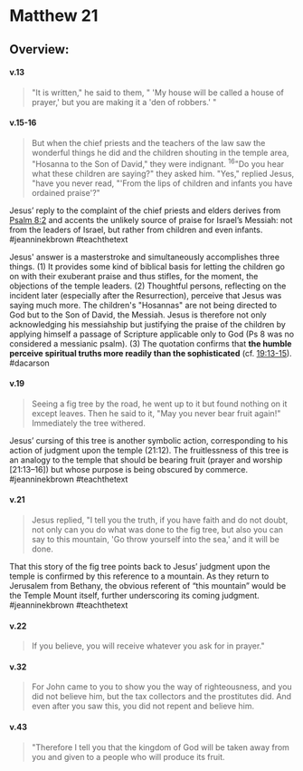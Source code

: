 # Matthew 21

## Overview:


#### v.13
>"It is written," he said to them, " 'My house will be called a house of prayer,' but you are making it a 'den of robbers.' "

#### v.15-16
>But when the chief priests and the teachers of the law saw the wonderful things he did and the children shouting in the temple area, "Hosanna to the Son of David," they were indignant. <sup>16</sup>"Do you hear what these children are saying?" they asked him. "Yes," replied Jesus, "have you never read, "'From the lips of children and infants you have ordained praise'?"

Jesus’ reply to the complaint of the chief priests and elders derives from [Psalm 8:2](Psalm8#v.2) and accents the unlikely source of praise for Israel’s Messiah: not from the leaders of Israel, but rather from children and even infants.
#jeanninekbrown #teachthetext 

Jesus' answer is a masterstroke and simultaneously accomplishes three things. (1) It provides some kind of biblical basis for letting the children go on with their exuberant praise and thus stifles, for the moment, the objections of the temple leaders. (2) Thoughtful persons, reflecting on the incident later (especially after the Resurrection), perceive that Jesus was saying much more. The children's "Hosannas" are not being directed to God but to the Son of David, the Messiah. Jesus is therefore not only acknowledging his messiahship but justifying the praise of the children by applying himself a passage of Scripture applicable only to God (Ps 8 was no considered a messianic psalm). (3) The quotation confirms that **the humble perceive spiritual truths more readily than the sophisticated** (cf. [19:13-15](Matthew19#v.13-15)).
#dacarson 

#### v.19
>Seeing a fig tree by the road, he went up to it but found nothing on it except leaves. Then he said to it, "May you never bear fruit again!" Immediately the tree withered.

Jesus’ cursing of this tree is another symbolic action, corresponding to his action of judgment upon the temple (21:12). The fruitlessness of this tree is an analogy to the temple that should be bearing fruit (prayer and worship \[21:13–16]) but whose purpose is being obscured by commerce.
#jeanninekbrown #teachthetext 

#### v.21
>Jesus replied, "I tell you the truth, if you have faith and do not doubt, not only can you do what was done to the fig tree, but also you can say to this mountain, 'Go throw yourself into the sea,' and it will be done.

That this story of the fig tree points back to Jesus’ judgment upon the temple is confirmed by this reference to a mountain. As they return to Jerusalem from Bethany, the obvious referent of “this mountain” would be the Temple Mount itself, further underscoring its coming judgment.
#jeanninekbrown #teachthetext 

#### v.22
>If you believe, you will receive whatever you ask for in prayer."

#### v.32
>For John came to you to show you the way of righteousness, and you did not believe him, but the tax collectors and the prostitutes did. And even after you saw this, you did not repent and believe him.

#### v.43
>"Therefore I tell you that the kingdom of God will be taken away from you and given to a people who will produce its fruit.

